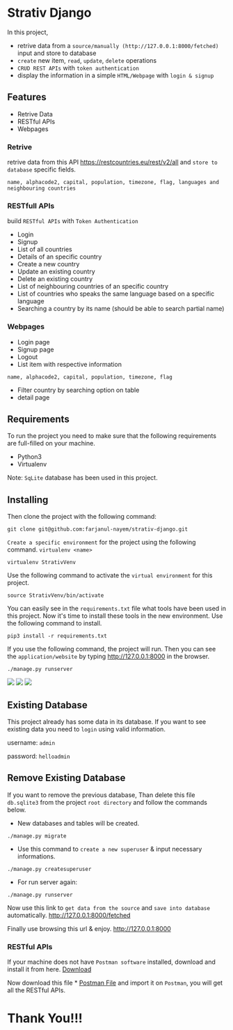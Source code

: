 # Strativ Django
In this project,
* retrive data from a ```source/manually (http://127.0.0.1:8000/fetched)``` input and store to database
* ```create``` new item, ```read```, ```update```, ```delete``` operations
* ```CRUD REST APIs``` with ```token authentication```
* display the information in a simple ```HTML/Webpage``` with ```login & signup```

## Features
* Retrive Data
* RESTful APIs
* Webpages

### Retrive
 retrive data from this API https://restcountries.eu/rest/v2/all and ```store to database``` specific fields.
 ```
 name, alphacode2, capital, population, timezone, flag, languages and neighbouring countries
 ```

### RESTfull APIs
build ```RESTful APIs``` with ```Token Authentication```
* Login
* Signup
* List of all countries
* Details of an specific country
* Create a new country
* Update an existing country
* Delete an existing country
* List of neighbouring countries of an specific country
* List of countries who speaks the same language based on a specific language
* Searching a country by its name (should be able to search partial name)

### Webpages
* Login page
* Signup page
* Logout
* List item with respective information
```
name, alphacode2, capital, population, timezone, flag
```
* Filter country by searching option on table
* detail page

## Requirements

To run the project you need to make sure that the following requirements are full-filled on your machine.
* Python3
* Virtualenv

Note: ```SqLite``` database has been used in this project.

## Installing

Then clone the project with the following command:
```
git clone git@github.com:farjanul-nayem/strativ-django.git
```

```Create a specific environment``` for the project using the following command. ```virtualenv <name>```
```
virtualenv StrativVenv
```

Use the following command to activate the ```virtual environment``` for this project.
```
source StrativVenv/bin/activate
```

You can easily see in the ```requirements.txt``` file what tools have been used in this project. Now it's time to install these tools in the new environment. Use the following command to install.
```
pip3 install -r requirements.txt
```

If you use the following command, the project will run. Then you can see the ```application/website``` by typing http://127.0.0.1:8000 in the browser.
```
./manage.py runserver
```

<img src="https://github.com/farjanul-nayem/strativ-django/blob/master/demo/Screenshot%201.png?raw=true"/>
<img src="https://github.com/farjanul-nayem/strativ-django/blob/master/demo/Screenshot%202.png?raw=true"/>
<img src="https://github.com/farjanul-nayem/strativ-django/blob/master/demo/Screenshot%203.png?raw=true"/>

## Existing Database
This project already has some data in its database. 
If you want to see existing data you need to ```login``` using valid information.

username: ```admin```

password: ```helloadmin```

## Remove Existing Database
If you want to remove the previous database, Than delete this file ```db.sqlite3``` from the project ```root directory``` and follow the commands below.

* New databases and tables will be created.
```
./manage.py migrate
```

* Use this command to ```create a new superuser``` & input necessary informations.
```
./manage.py createsuperuser
```

* For run server again:
```
./manage.py runserver
```

Now use this link to ```get data from the source``` and ```save into database``` automatically. http://127.0.0.1:8000/fetched

Finally use browsing this url & enjoy. http://127.0.0.1:8000

### RESTful APIs
If your machine does not have ```Postman software``` installed, download and install it from here. [Download](https://www.postman.com/downloads/)

Now download this file * [Postman File](https://github.com/farjanul-nayem/strativ-django/blob/master/demo/Strativ.postman_collection.json) and import it on ```Postman```, you will get all the RESTful APIs.


# Thank You!!!

